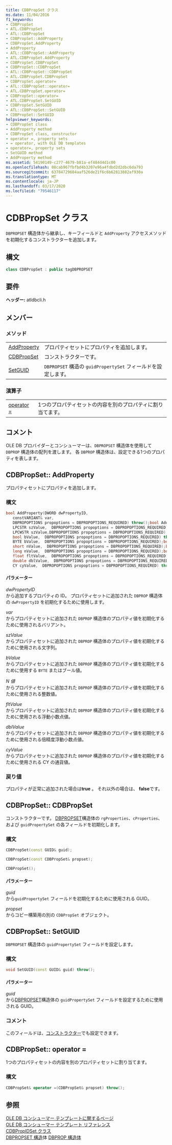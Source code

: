 ```yaml
---
title: CDBPropSet クラス
ms.date: 11/04/2016
f1_keywords:
- CDBPropSet
- ATL.CDBPropSet
- ATL::CDBPropSet
- CDBPropSet::AddProperty
- CDBPropSet.AddProperty
- AddProperty
- ATL::CDBPropSet::AddProperty
- ATL.CDBPropSet.AddProperty
- CDBPropSet.CDBPropSet
- CDBPropSet::CDBPropSet
- ATL::CDBPropSet::CDBPropSet
- ATL.CDBPropSet.CDBPropSet
- CDBPropSet.operator=
- ATL::CDBPropSet::operator=
- ATL.CDBPropSet.operator=
- CDBPropSet::operator=
- ATL.CDBPropSet.SetGUID
- CDBPropSet.SetGUID
- ATL::CDBPropSet::SetGUID
- CDBPropSet::SetGUID
helpviewer_keywords:
- CDBPropSet class
- AddProperty method
- CDBPropSet class, constructor
- operator =, property sets
- = operator, with OLE DB templates
- operator=, property sets
- SetGUID method
- AddProperty method
ms.assetid: 54190149-c277-4679-b81a-ef484d4d1c00
ms.openlocfilehash: 08cab967fbfbd4b3207e96a4fdbd2d2dbc6da793
ms.sourcegitcommit: 63784729604aaf526de21f6c6b62813882af930a
ms.translationtype: MT
ms.contentlocale: ja-JP
ms.lasthandoff: 03/17/2020
ms.locfileid: "79546117"
---
```

# <a name="cdbpropset-class"></a>CDBPropSet クラス

`DBPROPSET` 構造体から継承し、キーフィールドと `AddProperty` アクセスメソッドを初期化するコンストラクターを追加します。

## <a name="syntax"></a>構文

```cpp
class CDBPropSet : public tagDBPROPSET
```

## <a name="requirements"></a>要件

**ヘッダー:** atldbcli.h

## <a name="members"></a>メンバー

### <a name="methods"></a>メソッド

|||
|-|-|
|[AddProperty](#addproperty)|プロパティセットにプロパティを追加します。|
|[CDBPropSet](#cdbpropset)|コンストラクターです。|
|[SetGUID](#setguid)|`DBPROPSET` 構造の `guidPropertySet` フィールドを設定します。|

### <a name="operators"></a>演算子

|||
|-|-|
|[operator =](#op_equal)|1つのプロパティセットの内容を別のプロパティに割り当てます。|

## <a name="remarks"></a>コメント

OLE DB プロバイダーとコンシューマーは、`DBPROPSET` 構造体を使用して `DBPROP` 構造体の配列を渡します。 各 `DBPROP` 構造体は、設定できる1つのプロパティを表します。

## <a name="cdbpropsetaddproperty"></a><a name="addproperty"></a>CDBPropSet:: AddProperty

プロパティセットにプロパティを追加します。

### <a name="syntax"></a>構文

```cpp
bool AddProperty(DWORD dwPropertyID,
   constVARIANT& var,
   DBPROPOPTIONS propoptions = DBPROPOPTIONS_REQUIRED) throw();bool AddProperty(DWORD dwPropertyID,
   LPCSTR szValue,  DBPROPOPTIONS propoptions = DBPROPOPTIONS_REQUIRED) throw();bool AddProperty(DWORD dwPropertyID,
   LPCWSTR szValue,DBPROPOPTIONS propoptions = DBPROPOPTIONS_REQUIRED) throw();bool AddProperty(DWORD dwPropertyID,
   bool bValue,  DBPROPOPTIONS propoptions = DBPROPOPTIONS_REQUIRED) throw();bool AddProperty(DWORD dwPropertyID,
   BYTE bValue,  DBPROPOPTIONS propoptions = DBPROPOPTIONS_REQUIRED);bool AddProperty(DWORD dwPropertyID,
   short nValue,  DBPROPOPTIONS propoptions = DBPROPOPTIONS_REQUIRED);bool AddProperty(DWORD dwPropertyID,
   long nValue,  DBPROPOPTIONS propoptions = DBPROPOPTIONS_REQUIRED);bool AddProperty(DWORD dwPropertyID,
   float fltValue,  DBPROPOPTIONS propoptions = DBPROPOPTIONS_REQUIRED);bool AddProperty(DWORD dwPropertyID,
   double dblValue,  DBPROPOPTIONS propoptions = DBPROPOPTIONS_REQUIRED) throw();bool AddProperty(DWORD dwPropertyID,
   CY cyValue,  DBPROPOPTIONS propoptions = DBPROPOPTIONS_REQUIRED) throw();
```

#### <a name="parameters"></a>パラメーター

*dwPropertyID*<br/>
から追加するプロパティの ID。 プロパティセットに追加された `DBPROP` 構造体の `dwPropertyID` を初期化するために使用します。

*var*<br/>
からプロパティセットに追加された `DBPROP` 構造体のプロパティ値を初期化するために使用されるバリアント。

*szValue*<br/>
からプロパティセットに追加された `DBPROP` 構造体のプロパティ値を初期化するために使用される文字列。

*bValue*<br/>
からプロパティセットに追加された `DBPROP` 構造体のプロパティ値を初期化するために使用する `BYTE` またはブール値。

*N 値*<br/>
からプロパティセットに追加された `DBPROP` 構造体のプロパティ値を初期化するために使用される整数値。

*fltValue*<br/>
からプロパティセットに追加された `DBPROP` 構造体のプロパティ値を初期化するために使用される浮動小数点値。

*dblValue*<br/>
からプロパティセットに追加された `DBPROP` 構造体のプロパティ値を初期化するために使用される倍精度浮動小数点値。

*cyValue*<br/>
からプロパティセットに追加された `DBPROP` 構造体のプロパティ値を初期化するために使用される CY の通貨値。

### <a name="return-value"></a>戻り値

プロパティが正常に追加された場合は**true** 。 それ以外の場合は、 **false**です。

## <a name="cdbpropsetcdbpropset"></a><a name="cdbpropset"></a>CDBPropSet:: CDBPropSet

コンストラクターです。 [DBPROPSET](/previous-versions/windows/desktop/ms714367(v=vs.85))構造体の `rgProperties`、`cProperties`、および `guidPropertySet` の各フィールドを初期化します。

### <a name="syntax"></a>構文

```cpp
CDBPropSet(const GUID& guid);

CDBPropSet(const CDBPropSet& propset);

CDBPropSet();
```

#### <a name="parameters"></a>パラメーター

*guid*<br/>
から`guidPropertySet` フィールドを初期化するために使用される GUID。

*propset*<br/>
からコピー構築用の別の `CDBPropSet` オブジェクト。

## <a name="cdbpropsetsetguid"></a><a name="setguid"></a>CDBPropSet:: SetGUID

`DBPROPSET` 構造体の `guidPropertySet` フィールドを設定します。

### <a name="syntax"></a>構文

```cpp
void SetGUID(const GUID& guid) throw();
```

#### <a name="parameters"></a>パラメーター

*guid*<br/>
から[DBPROPSET](/previous-versions/windows/desktop/ms714367(v=vs.85))構造体の `guidPropertySet` フィールドを設定するために使用される GUID。

### <a name="remarks"></a>コメント

このフィールドは、[コンストラクター](../../data/oledb/cdbpropset-cdbpropset.md)でも設定できます。

## <a name="cdbpropsetoperator-"></a><a name="op_equal"></a>CDBPropSet:: operator =

1つのプロパティセットの内容を別のプロパティセットに割り当てます。

### <a name="syntax"></a>構文

```cpp
CDBPropSet& operator =(CDBPropSet& propset) throw();
```

## <a name="see-also"></a>参照

[OLE DB コンシューマー テンプレートに関するページ](../../data/oledb/ole-db-consumer-templates-cpp.md)<br/>
[OLE DB コンシューマー テンプレート リファレンス](../../data/oledb/ole-db-consumer-templates-reference.md)<br/>
[CDBPropIDSet クラス](../../data/oledb/cdbpropidset-class.md)<br/>
[DBPROPSET 構造](/previous-versions/windows/desktop/ms714367(v=vs.85))体
[DBPROP 構造体](/previous-versions/windows/desktop/ms717970(v=vs.85))